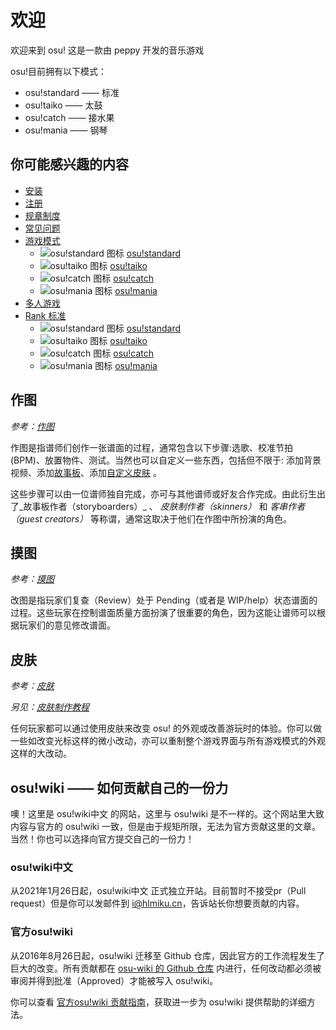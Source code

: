 # 欢迎

欢迎来到 osu! 这是一款由 peppy 开发的音乐游戏

osu!目前拥有以下模式：

* osu!standard —— 标准
* osu!taiko —— 太鼓
* osu!catch —— 接水果
* osu!mania —— 钢琴

## 你可能感兴趣的内容

* [安装](an-zhuang/windows.md)
* [注册](https://github.com/timi137137/osu-wiki-zh/tree/28c852440d1f498c7b31afa82808e3346582bc7d/Registration/README.md)
* [规章制度](https://github.com/timi137137/osu-wiki-zh/tree/28c852440d1f498c7b31afa82808e3346582bc7d/Rules/README.md)
* [常见问题](https://github.com/timi137137/osu-wiki-zh/tree/28c852440d1f498c7b31afa82808e3346582bc7d/FAQ/README.md)
* [游戏模式](https://github.com/timi137137/osu-wiki-zh/tree/28c852440d1f498c7b31afa82808e3346582bc7d/Game_mode/README.md)
  * ![osu!standard &#x56FE;&#x6807;](https://osu.ppy.sh/wiki/shared/mode/osu.png) [osu!standard](https://github.com/timi137137/osu-wiki-zh/tree/28c852440d1f498c7b31afa82808e3346582bc7d/osu!standard/README.md)
  * ![osu!taiko &#x56FE;&#x6807;](https://osu.ppy.sh/wiki/shared/mode/taiko.png) [osu!taiko](https://github.com/timi137137/osu-wiki-zh/tree/28c852440d1f498c7b31afa82808e3346582bc7d/osu!taiko/README.md)
  * ![osu!catch &#x56FE;&#x6807;](https://osu.ppy.sh/wiki/shared/mode/catch.png) [osu!catch](https://github.com/timi137137/osu-wiki-zh/tree/28c852440d1f498c7b31afa82808e3346582bc7d/osu!catch/README.md)
  * ![osu!mania &#x56FE;&#x6807;](https://osu.ppy.sh/wiki/shared/mode/mania.png) [osu!mania](https://github.com/timi137137/osu-wiki-zh/tree/28c852440d1f498c7b31afa82808e3346582bc7d/osu!mania/README.md)
* [多人游戏](https://github.com/timi137137/osu-wiki-zh/tree/28c852440d1f498c7b31afa82808e3346582bc7d/Multi/README.md)
* [Rank 标准](https://github.com/timi137137/osu-wiki-zh/tree/28c852440d1f498c7b31afa82808e3346582bc7d/Ranking_Criteria/README.md)
  * ![osu!standard &#x56FE;&#x6807;](https://osu.ppy.sh/wiki/shared/mode/osu.png) [osu!standard](https://github.com/timi137137/osu-wiki-zh/tree/28c852440d1f498c7b31afa82808e3346582bc7d/Ranking_Criteria/osu!standard/README.md)
  * ![osu!taiko &#x56FE;&#x6807;](https://osu.ppy.sh/wiki/shared/mode/taiko.png) [osu!taiko](https://github.com/timi137137/osu-wiki-zh/tree/28c852440d1f498c7b31afa82808e3346582bc7d/Ranking_Criteria/osu!taiko/README.md)
  * ![osu!catch &#x56FE;&#x6807;](https://osu.ppy.sh/wiki/shared/mode/catch.png) [osu!catch](https://github.com/timi137137/osu-wiki-zh/tree/28c852440d1f498c7b31afa82808e3346582bc7d/Ranking_Criteria/osu!catch/README.md)
  * ![osu!mania &#x56FE;&#x6807;](https://osu.ppy.sh/wiki/shared/mode/mania.png) [osu!mania](https://github.com/timi137137/osu-wiki-zh/tree/28c852440d1f498c7b31afa82808e3346582bc7d/Ranking_Criteria/osu!mania/README.md)

## 作图

_参考：_[_作图_](https://github.com/timi137137/osu-wiki-zh/tree/28c852440d1f498c7b31afa82808e3346582bc7d/Beatmapping/README.md)

作图是指谱师们创作一张谱面的过程，通常包含以下步骤:选歌、校准节拍\(BPM\)、放置物件、测试。当然也可以自定义一些东西，包括但不限于: 添加背景视频、添加[故事板](https://github.com/timi137137/osu-wiki-zh/tree/28c852440d1f498c7b31afa82808e3346582bc7d/Storyboarding/README.md)、添加[自定义皮肤](https://github.com/timi137137/osu-wiki-zh/tree/28c852440d1f498c7b31afa82808e3346582bc7d/Skinning/README.md) 。

这些步骤可以由一位谱师独自完成，亦可与其他谱师或好友合作完成。由此衍生出了_故事板作者（storyboarders）_ 、 _皮肤制作者（skinners）_ 和 _客串作者（guest creators）_ 等称谓，通常这取决于他们在作图中所扮演的角色。

## 摸图

_参考：_[_摸图_](https://github.com/timi137137/osu-wiki-zh/tree/28c852440d1f498c7b31afa82808e3346582bc7d/Modding/README.md)

改图是指玩家们复查（Review）处于 Pending（或者是 WIP/help）状态谱面的过程。这些玩家在控制谱面质量方面扮演了很重要的角色，因为这能让谱师可以根据玩家们的意见修改谱面。

## 皮肤

_参考：_[_皮肤_](https://github.com/timi137137/osu-wiki-zh/tree/28c852440d1f498c7b31afa82808e3346582bc7d/Skinning/README.md)

_另见：_[_皮肤制作教程_](https://github.com/timi137137/osu-wiki-zh/tree/28c852440d1f498c7b31afa82808e3346582bc7d/Skinning_Tutorial/README.md)

任何玩家都可以通过使用皮肤来改变 osu! 的外观或改善游玩时的体验。你可以做一些如改变光标这样的微小改动，亦可以重制整个游戏界面与所有游戏模式的外观这样的大改动。

## osu!wiki —— 如何贡献自己的一份力

噢！这里是 osu!wiki中文 的网站，这里与 osu!wiki 是不一样的。这个网站里大致内容与官方的 osu!wiki 一致，但是由于规矩所限，无法为官方贡献这里的文章。当然！你也可以选择向官方提交自己的一份力！

### osu!wiki中文

从2021年1月26日起，osu!wiki中文 正式独立开站。目前暂时不接受pr（Pull request）但是你可以发邮件到 i@hlmiku.cn，告诉站长你想要贡献的内容。

### 官方osu!wiki

从2016年8月26日起，osu!wiki 迁移至 Github 仓库，因此官方的工作流程发生了巨大的改变。所有贡献都在 [osu-wiki 的 Github 仓库](https://github.com/ppy/osu-wiki) 内进行，任何改动都必须被审阅并得到批准（Approved）才能被写入 osu!wiki。

你可以查看 [官方osu!wiki 贡献指南](https://github.com/timi137137/osu-wiki-zh/tree/28c852440d1f498c7b31afa82808e3346582bc7d/osu!_wiki_Contribution_Guide/README.md)，获取进一步为 osu!wiki 提供帮助的详细方法。

